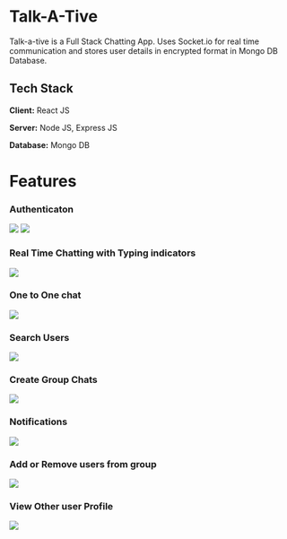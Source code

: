 
# Talk-A-Tive

Talk-a-tive is a Full Stack Chatting App.
Uses Socket.io for real time communication and stores user details in encrypted format in Mongo DB Database.
## Tech Stack

**Client:** React JS

**Server:** Node JS, Express JS

**Database:** Mongo DB
  
# Features

### Authenticaton
![](https://github.com/vsakhuja/talk-a-tive/tree/4d6c66848191ea4b5dc7de2678a5d6c814313db0/screenshots/login.PNG)
![](https://github.com/vsakhuja/talk-a-tive/tree/4d6c66848191ea4b5dc7de2678a5d6c814313db0/screenshots/signup.PNG)
### Real Time Chatting with Typing indicators
![](https://github.com/vsakhuja/talk-a-tive/tree/4d6c66848191ea4b5dc7de2678a5d6c814313db0/screenshots/real-time.PNG)
### One to One chat
![](https://github.com/vsakhuja/talk-a-tive/tree/4d6c66848191ea4b5dc7de2678a5d6c814313db0/screenshots/mainscreen.PNG)
### Search Users
![](https://github.com/vsakhuja/talk-a-tive/tree/4d6c66848191ea4b5dc7de2678a5d6c814313db0/screenshots/search.PNG)
### Create Group Chats
![](https://github.com/vsakhuja/talk-a-tive/tree/4d6c66848191ea4b5dc7de2678a5d6c814313db0/screenshots/new%20grp.PNG)
### Notifications 
![](https://github.com/vsakhuja/talk-a-tive/tree/4d6c66848191ea4b5dc7de2678a5d6c814313db0/screenshots/group%20%2B%20notif.PNG)
### Add or Remove users from group
![](https://github.com/vsakhuja/talk-a-tive/tree/4d6c66848191ea4b5dc7de2678a5d6c814313db0/screenshots/add%20rem.PNG)
### View Other user Profile
![](https://github.com/vsakhuja/talk-a-tive/tree/4d6c66848191ea4b5dc7de2678a5d6c814313db0/screenshots/profile.PNG)

  
